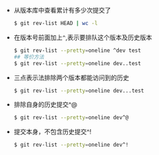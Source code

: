 - 从版本库中查看累计有多少次提交了

  ```bash
  $ git rev-list HEAD | wc -l
  ```

  

- 在版本号前面加上`^`,表示要排队这个版本及历史版本

  ```bash
  $ git rev-list --pretty=oneline ^dev test
  ## 等价方法
  $ git rev-list --pretty=oneline dev..test
  ```

  

- 三点表示法排除两个版本都能访问到的历史

  ```bash
  $ git rev-list --pretty=oneline dev...test
  ```

  

- 排除自身的历史提交^@

  ```bash
  $ git rev-list --pretty=oneline dev^@
  ```

  

- 提交本身，不包含历史提交^!

  ```bash
  $ git rev-list --pretty=oneline dev^!
  ```

  

